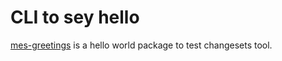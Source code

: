 # CLI to sey hello
[mes-greetings](https://www.npmjs.com/package/mes-greetings) is a hello world package to test changesets tool.
